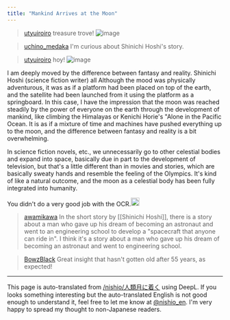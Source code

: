 ```yaml
---
title: "Mankind Arrives at the Moon"
---
```


> [utyuiroiro](https://x.com/utyuiroiro/status/1790336823040118803) treasure trove!
>  ![image](https://pbs.twimg.com/media/GNiN2PJbAAAFE0E?format=jpg&name=medium#.png)

> [uchino_medaka](https://x.com/uchino_medaka/status/1790680924994298347) I'm curious about Shinichi Hoshi's story.

> [utyuiroiro](https://x.com/utyuiroiro/status/1791434569998315796) hoy!
>  ![image](https://gyazo.com/d7f3627b7d6c4d2ea18791761a92b2cd/thumb/1000)

I am deeply moved by the difference between fantasy and reality.
Shinichi Hoshi (science fiction writer)
all
Although the mood was physically adventurous, it was as if a platform had been placed on top of the earth, and the satellite had been launched from it using the platform as a springboard. In this case, I have the impression that the moon was reached steadily by the power of everyone on the earth through the development of mankind, like climbing the Himalayas or Kenichi Horie's "Alone in the Pacific Ocean. It is as if a mixture of time and machines have pushed everything up to the moon, and the difference between fantasy and reality is a bit overwhelming.

In science fiction novels, etc., we unnecessarily go to other celestial bodies and expand into space, basically due in part to the development of television, but that's a little different than in movies and stories, which are basically sweaty hands and resemble the feeling of the Olympics. It's kind of like a natural outcome, and the moon as a celestial body has been fully integrated into humanity.

You didn't do a very good job with the OCR.<img src='https://scrapbox.io/api/pages/nishio-en/nishio/icon' alt='nishio.icon' height="19.5"/>

> [awamikawa](https://x.com/awamikawa/status/1791720889350058437) In the short story by [[Shinichi Hoshi]], there is a story about a man who gave up his dream of becoming an astronaut and went to an engineering school to develop a "spacecraft that anyone can ride in". I think it's a story about a man who gave up his dream of becoming an astronaut and went to engineering school.

> [BowzBlack](https://x.com/BowzBlack/status/1791496148093722885) Great insight that hasn't gotten old after 55 years, as expected!


---
This page is auto-translated from [/nishio/人類月に着く](https://scrapbox.io/nishio/人類月に着く) using DeepL. If you looks something interesting but the auto-translated English is not good enough to understand it, feel free to let me know at [@nishio_en](https://twitter.com/nishio_en). I'm very happy to spread my thought to non-Japanese readers.